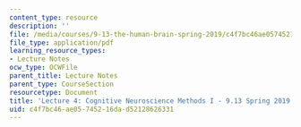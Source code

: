 ```yaml
---
content_type: resource
description: ''
file: /media/courses/9-13-the-human-brain-spring-2019/c4f7bc46ae05745216dad52128626331_MIT9_13S19_L04.pdf
file_type: application/pdf
learning_resource_types:
- Lecture Notes
ocw_type: OCWFile
parent_title: Lecture Notes
parent_type: CourseSection
resourcetype: Document
title: 'Lecture 4: Cognitive Neuroscience Methods I - 9.13 Spring 2019'
uid: c4f7bc46-ae05-7452-16da-d52128626331
---
```

